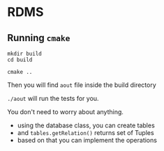 # RDMS

## Running `cmake`

```
mkdir build
cd build

cmake ..

```

Then you will find `aout` file inside the build directory

`./aout` will run the tests for you. 


You don't need to worry about anything.

- using the database class, you can create tables
- and `tables.getRelation()` returns set of Tuples
- based on that you can implement the operations
